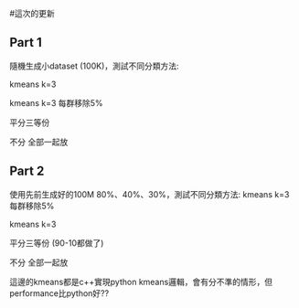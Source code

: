 #這次的更新
## Part 1
隨機生成小dataset (100K)，測試不同分類方法:

   kmeans k=3
  
   kmeans k=3 每群移除5%
  
   平分三等份
  
   不分 全部一起放 
  
  
## Part 2
使用先前生成好的100M 80%、40%、30%，測試不同分類方法:
   kmeans k=3 每群移除5%

   kmeans k=3

   平分三等份 (90-10都做了)

   不分 全部一起放 

這邊的kmeans都是c++實現python kmeans邏輯，會有分不準的情形，但performance比python好??
